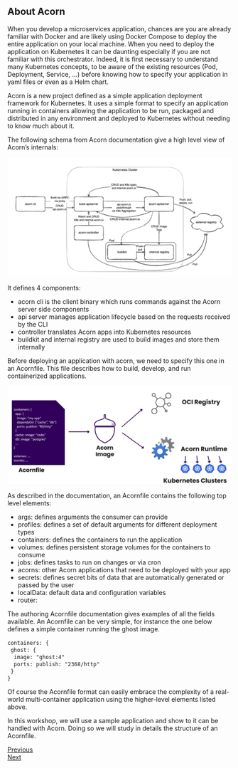 ## About Acorn

When you develop a microservices application, chances are you are already familiar with Docker and are likely using Docker Compose to deploy the entire application on your local machine. When you need to deploy the application on Kubernetes it can be daunting especially if you are not familiar with this orchestrator. Indeed, it is first necessary to understand many Kubernetes concepts, to be aware of the existing resources (Pod, Deployment, Service, …) before knowing how to specify your application in yaml files or even as a Helm chart.

Acorn is a new project defined as a simple application deployment framework for Kubernetes. It uses a simple format to specify an application running in containers allowing the application to be run, packaged and distributed in any environment and deployed to Kubernetes without needing to know much about it.

The following schema from Acorn documentation give a high level view of Acorn’s internals:

![Acorn architecture](./images/acorn/architecture.png)

It defines 4 components:

- acorn cli is the client binary which runs commands against the Acorn server side components
- api server manages application lifecycle based on the requests received by the CLI
- controller translates Acorn apps into Kubernetes resources
- buildkit and internal registry are used to build images and store them internally

Before deploying an application with acorn, we need to specify this one in an Acornfile. This file describes how to build, develop, and run containerized applications.

![Acorn workflow](./images/acorn/workflow.png)

As described in the documentation, an Acornfile contains the following top level elements:

- args: defines arguments the consumer can provide
- profiles: defines a set of default arguments for different deployment types
- containers: defines the containers to run the application
- volumes: defines persistent storage volumes for the containers to consume
- jobs: defines tasks to run on changes or via cron
- acorns: other Acorn applications that need to be deployed with your app
- secrets: defines secret bits of data that are automatically generated or passed by the user
- localData: default data and configuration variables
- router:

The authoring Acornfile documentation gives examples of all the fields available. An Acornfile can be very simple, for instance the one below defines a simple container running the ghost image.

```
containers: {
 ghost: {
  image: "ghost:4"
  ports: publish: "2368/http"
 }
}
```

Of course the Acornfile format can easily embrace the complexity of a real-world multi-container application using the higher-level elements listed above.

In this workshop, we will use a sample application and show to it can be handled with Acorn. Doing so we will study in details the structure of an Acornfile.

[Previous](./README.md)  
[Next](./environment.md)